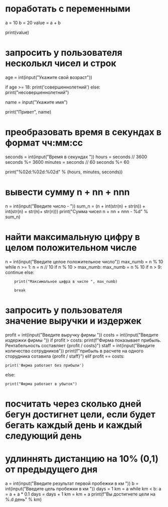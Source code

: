 # поработать с переменными
a = 10
b = 20
value = a + b

print(value)

# запросить у пользователя несколькл чисел и строк
age = int(input("Укажите свой возраст"))

if age >= 18:
    print('совершеннолетний')
else:
    print("несовершеннолетний")

name = input("Укажите имя")

print("Привет", name)

# преобразовать время в секундах в формат чч:мм:сс
seconds = int(input("Время в секундах "))
hours = seconds // 3600
seconds %= 3600
minutes = seconds // 60
seconds %= 60

print("%02d:%02d:%02d" % (hours, minutes, seconds))

# вывести сумму n + nn + nnn
n = int(input("Введите число - "))
sum_n = (n + int(str(n) + str(n)) + int(str(n) + str(n)+ str(n)))
print("Сумма чисел n + nn + nnn - %d" % sum_n)

# найти максимальную цифру в целом положительном числе
n = int(input("Введите целое положительное число"))
max_numb = n % 10
while n >= 1:
    n = n // 10
    if n % 10 > max_numb:
     max_numb  = n % 10
    if n > 9:
       continue
    else:

        print("Максимальное цифра в числе ", max_numb)

        break

# запросить у пользователя значение выручки и издержек
profit = int(input("Введите выручку фирмы "))
costs = int(input("Введите издержки фирмы "))
if profit > costs:
    print(f"Фирма показывает прибыль. Рентабельность составляет {profit / costs}")
    staff = int(input("Введите количество сотрудников"))
    print(f"прибыль в расчете на одного сторудника сотавила {profit / staff}")
elif profit == costs:

    print('Фирма работает без прибыли')
else:

    print("Фирма работает в убыток")

# посчитать через сколько дней бегун достигнет цели, если будет бегать каждый день и каждый следующий день
# удлиннять дистанцию на 10% (0,1) от предыдущего дня
a = int(input("Введите результат первой пробежки в км "))
b = int(input("Введите цель пробежки в км "))
days = 1
km = a
while km < b:
    a = a + a * 0.1
    days = days + 1
    km = km + a
print(f"Вы достигнете цели на %.d день" % km)




